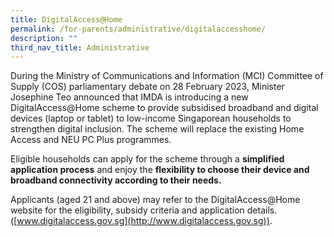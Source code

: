 ```yaml
---
title: DigitalAccess@Home
permalink: /for-parents/administrative/digitalaccesshome/
description: ""
third_nav_title: Administrative
---
```

During the Ministry of Communications and Information (MCI) Committee of Supply (COS) parliamentary debate on 28 February 2023, Minister Josephine Teo announced that IMDA is introducing a new DigitalAccess@Home scheme to provide subsidised broadband and digital devices (laptop or tablet) to low-income Singaporean households to strengthen digital inclusion. The scheme will replace the existing Home Access and NEU PC Plus programmes.

Eligible households can apply for the scheme through a **simplified application process** and enjoy the **flexibility to choose their device and broadband connectivity according to their needs.**

Applicants (aged 21 and above) may refer to the DigitalAccess@Home website for the eligibility, subsidy criteria and application details. ([www.digitalaccess.gov.sg](http://www.digitalaccess.gov.sg)). 

